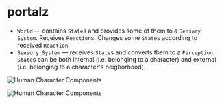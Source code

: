 portalz
=======
- `World` &mdash; contains `State`s and provides some of them to a `Sensory System`. Receives `Reaction`s. Changes some `State`s according to received `Reaction`.
- `Sensory System` &mdash; receives `State`s and converts them to a `Perception`. `State`s can be both internal (i.e. belonging to a character) and external (i.e. belonging to a character's neigborhood).

![Human Character Components](https://g.gravizo.com/source?https%3A%2F%2Fraw.githubusercontent.com%2Fbrotherdetjr%2Fportalz%2Fmaster%2Fcharacter.uml)

![Human Character Components](https://g.gravizo.com/source?https%3A%2F%2Fraw.githubusercontent.com%2Fbrotherdetjr%2Fportalz%2Fmaster%2Fcharacter-replay.uml)
